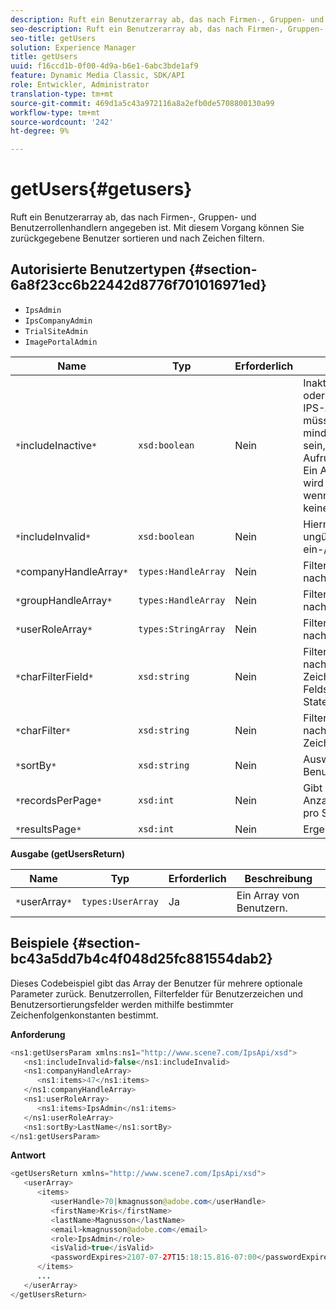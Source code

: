 ```yaml
---
description: Ruft ein Benutzerarray ab, das nach Firmen-, Gruppen- und Benutzerrollenhandlern angegeben ist. Mit diesem Vorgang können Sie zurückgegebene Benutzer sortieren und nach Zeichen filtern.
seo-description: Ruft ein Benutzerarray ab, das nach Firmen-, Gruppen- und Benutzerrollenhandlern angegeben ist. Mit diesem Vorgang können Sie zurückgegebene Benutzer sortieren und nach Zeichen filtern.
seo-title: getUsers
solution: Experience Manager
title: getUsers
uuid: f16ccd1b-0f00-4d9a-b6e1-6abc3bde1af9
feature: Dynamic Media Classic, SDK/API
role: Entwickler, Administrator
translation-type: tm+mt
source-git-commit: 469d1a5c43a972116a8a2efb0de5708800130a99
workflow-type: tm+mt
source-wordcount: '242'
ht-degree: 9%

---
```



# getUsers{#getusers}

Ruft ein Benutzerarray ab, das nach Firmen-, Gruppen- und Benutzerrollenhandlern angegeben ist. Mit diesem Vorgang können Sie zurückgegebene Benutzer sortieren und nach Zeichen filtern.

## Autorisierte Benutzertypen {#section-6a8f23cc6b22442d8776f701016971ed}

* `IpsAdmin`
* `IpsCompanyAdmin`
* `TrialSiteAdmin`
* `ImagePortalAdmin`


| Name | Typ | Erforderlich | Beschreibung |
|---|---|---|---|
| `*`includeInactive`*` | `xsd:boolean` | Nein | Inaktive Benutzer ein- oder ausschließen. Nicht-IPS-Administratoren müssen Mitglied von mindestens einer Firma sein, um für alle API-Aufrufe autorisiert zu sein. Ein Autorisierungsfehler wird zurückgegeben, wenn der Benutzer über keine aktive Firma verfügt. |
| `*`includeInvalid`*` | `xsd:boolean` | Nein | Hiermit können Sie ungültige Benutzer ein-/ausschließen. |
| `*`companyHandleArray`*` | `types:HandleArray` | Nein | Filtern Sie die Ergebnisse nach Firma. |
| `*`groupHandleArray`*` | `types:HandleArray` | Nein | Filtern Sie die Ergebnisse nach Gruppe. |
| `*`userRoleArray`*` | `types:StringArray` | Nein | Filtern Sie die Ergebnisse nach Benutzerrolle. |
| `*`charFilterField`*` | `xsd:string` | Nein | Filtern Sie die Ergebnisse nach dem Zeichenfolgenpräfix des Felds (siehe [!DNL Trash State).] |
| `*`charFilter`*` | `xsd:string` | Nein | Filtern Sie die Ergebnisse nach einem bestimmten Zeichen. |
| `*`sortBy`*` | `xsd:string` | Nein | Auswahl der Benutzersortierungsfelder. |
| `*`recordsPerPage`*` | `xsd:int` | Nein | Gibt die angegebene Anzahl von Datensätzen pro Seite zurück. |
| `*`resultsPage`*` | `xsd:int` | Nein | Ergebnisseite. |

**Ausgabe (getUsersReturn)**

| Name | Typ | Erforderlich | Beschreibung |
|---|---|---|---|
| `*`userArray`*` | `types:UserArray` | Ja | Ein Array von Benutzern. |

## Beispiele {#section-bc43a5dd7b4c4f048d25fc881554dab2}

Dieses Codebeispiel gibt das Array der Benutzer für mehrere optionale Parameter zurück. Benutzerrollen, Filterfelder für Benutzerzeichen und Benutzersortierungsfelder werden mithilfe bestimmter Zeichenfolgenkonstanten bestimmt.

**Anforderung**

```java
<ns1:getUsersParam xmlns:ns1="http://www.scene7.com/IpsApi/xsd">
   <ns1:includeInvalid>false</ns1:includeInvalid>
   <ns1:companyHandleArray>
      <ns1:items>47</ns1:items>
   </ns1:companyHandleArray>
   <ns1:userRoleArray>
      <ns1:items>IpsAdmin</ns1:items>
   </ns1:userRoleArray>
   <ns1:sortBy>LastName</ns1:sortBy>
</ns1:getUsersParam>
```

**Antwort**

```java
<getUsersReturn xmlns="http://www.scene7.com/IpsApi/xsd">
   <userArray>
      <items>
         <userHandle>70|kmagnusson@adobe.com</userHandle>
         <firstName>Kris</firstName>
         <lastName>Magnusson</lastName>
         <email>kmagnusson@adobe.com</email>
         <role>IpsAdmin</role>
         <isValid>true</isValid>
         <passwordExpires>2107-07-27T15:18:15.816-07:00</passwordExpires>
      </items>
      ...
   </userArray>
</getUsersReturn>
```

